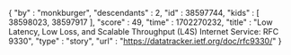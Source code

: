 {
  "by" : "monkburger",
  "descendants" : 2,
  "id" : 38597744,
  "kids" : [ 38598023, 38597917 ],
  "score" : 49,
  "time" : 1702270232,
  "title" : "Low Latency, Low Loss, and Scalable Throughput (L4S) Internet Service: RFC 9330",
  "type" : "story",
  "url" : "https://datatracker.ietf.org/doc/rfc9330/"
}
